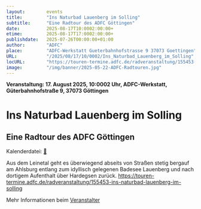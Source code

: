 ```yaml
---
layout:        events
title:         "Ins Naturbad Lauenberg im Solling"
subtitle:      "Eine Radtour des ADFC Göttingen"
date:          2025-08-17T10:0002:00:00+
etime:         2025-08-17T17:0002:00:00+
publishdate:   2025-07-26T00:00:00+01:00
author:        "ADFC"
place:         "ADFC-Werkstatt Gueterbahnhofstrasse 9 37073 Goettingen"
URL:           "/2025/08/17/10/0002/Ins_Naturbad_Lauenberg_im_Solling"
locURL:        "https://touren-termine.adfc.de/radveranstaltung/155453-ins-naturbad-lauenberg-im-solling"
image:         "/img/banner/2025-05-22-ADFC-Radtouren.jpg"
---
```


**Veranstaltung: 17. August 2025, 10:0002 Uhr, ADFC-Werkstatt, Güterbahnhofstraße 9, 37073 Göttingen**

Ins Naturbad Lauenberg im Solling
===========

Eine Radtour des ADFC Göttingen
-----------


Kalenderdatei: [📆](/ics/2025-08-17_10-0002_ins_naturbad_lauenberg_im_solling.ics)

Aus dem Leinetal geht es überwiegend abseits von Straßen stetig bergauf am Ahlsburg entlang zum idyllisch gelegenen Badesee Lauenberg und nach dortigem Aufenthalt über Hardegsen zurück.
https://touren-termine.adfc.de/radveranstaltung/155453-ins-naturbad-lauenberg-im-solling

Mehr Informationen beim [Veranstalter](https://touren-termine.adfc.de/radveranstaltung/155453-ins-naturbad-lauenberg-im-solling)
